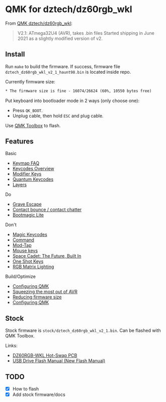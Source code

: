 # QMK for dztech/dz60rgb_wkl

From [QMK dztech/dz60rgb_wkl](https://github.com/qmk/qmk_firmware/tree/master/keyboards/dztech/dz60rgb_wkl):

> V2.1: ATmega32U4 (AVR), takes .bin files Started shipping in June 2021 as a slightly modified version of v2.

## Install

Run `make` to build the firmware.
If success, firmware file `dztech_dz60rgb_wkl_v2_1_haunt98.bin` is located inside repo.

Currently firmware size:

```txt
* The firmware size is fine - 16074/26624 (60%, 10550 bytes free)
```

Put keyboard into bootloader mode in 2 ways (only choose one):

- Press `QK_BOOT`.
- Unplug cable, then hold `ESC` and plug cable.

Use [QMK Toolbox](https://github.com/qmk/qmk_toolbox) to flash.

## Features

Basic

- [Keymap FAQ](https://github.com/qmk/qmk_firmware/blob/master/docs/faq_keymap.md)
- [Keycodes Overview](https://github.com/qmk/qmk_firmware/blob/master/docs/keycodes.md)
- [Modifier Keys](https://github.com/qmk/qmk_firmware/blob/master/docs/feature_advanced_keycodes.md)
- [Quantum Keycodes](https://github.com/qmk/qmk_firmware/blob/master/docs/quantum_keycodes.md)
- [Layers](https://github.com/qmk/qmk_firmware/blob/master/docs/feature_layers.md)

Do

- [Grave Escape](https://github.com/qmk/qmk_firmware/blob/master/docs/feature_grave_esc.md)
- [Contact bounce / contact chatter](https://github.com/qmk/qmk_firmware/blob/master/docs/feature_debounce_type.md)
- [Bootmagic Lite](https://github.com/qmk/qmk_firmware/blob/master/docs/feature_bootmagic.md)

Don't

- [Magic Keycodes](https://github.com/qmk/qmk_firmware/blob/master/docs/keycodes_magic.md)
- [Command](https://github.com/qmk/qmk_firmware/blob/master/docs/feature_command.md)
- [Mod-Tap](https://github.com/qmk/qmk_firmware/blob/master/docs/mod_tap.md)
- [Mouse keys](https://github.com/qmk/qmk_firmware/blob/master/docs/feature_mouse_keys.md)
- [Space Cadet: The Future, Built In](https://github.com/qmk/qmk_firmware/blob/master/docs/feature_space_cadet.md)
- [One Shot Keys](https://github.com/qmk/qmk_firmware/blob/master/docs/one_shot_keys.md)
- [RGB Matrix Lighting](https://docs.qmk.fm/#/feature_rgb_matrix)

Build/Optimize

- [Configuring QMK](https://github.com/qmk/qmk_firmware/blob/master/docs/config_options.md)
- [Squeezing the most out of AVR](https://github.com/qmk/qmk_firmware/blob/master/docs/squeezing_avr.md)
- [Reducing firmware size](https://get.vial.today/docs/firmware-size.html)
- [Configuring QMK](https://www.caniusevia.com/docs/configuring_qmk)

## Stock

Stock firmware is `stock/dztech_dz60rgb_wkl_v2_1.bin`.
Can be flashed with QMK Toolbox.

Links:

- [DZ60RGB-WKL Hot-Swap PCB](https://kbdfans.com/products/dz60rgb-wkl-hot-swap-pcb)
- [USB Drive Flash Manual (New Flash Manual)](https://docs.google.com/document/d/111qx6Qec4JqtIhWaZlMND-VuRnFtn9a-gJaHN8fsL7M/edit?usp=sharing)

## TODO

- [x] How to flash
- [x] Add stock firmware/docs
